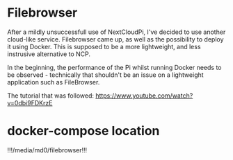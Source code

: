 # Filebrowser

After a mildly unsuccessfull use of NextCloudPi, I've decided to use another cloud-like service. Filebrowser came up, as well as the possibility to deploy it using Docker. This is supposed to be a more lightweight, and less instrusive alternative to NCP.

In the beginning, the performance of the Pi whilst running Docker needs to be observed - technically that shouldn't be an issue on a lightweight application such as FileBrowser.

The tutorial that was followed: https://www.youtube.com/watch?v=0dbi9FDKrzE


# docker-compose location
!!!/media/md0/filebrowser!!!
